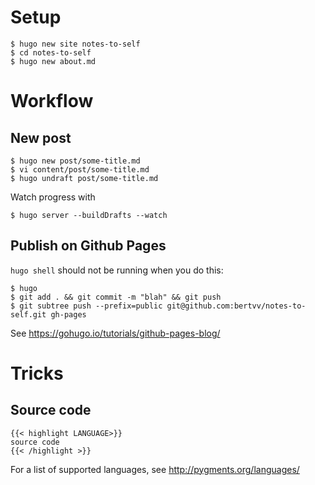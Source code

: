 # Setup

```ShellSession
$ hugo new site notes-to-self
$ cd notes-to-self
$ hugo new about.md

```

# Workflow

## New post

```ShellSession
$ hugo new post/some-title.md
$ vi content/post/some-title.md
$ hugo undraft post/some-title.md
```

Watch progress with

```ShellSession
$ hugo server --buildDrafts --watch
```

## Publish on Github Pages

`hugo shell` should not be running when you do this:

```ShellSession
$ hugo
$ git add . && git commit -m "blah" && git push
$ git subtree push --prefix=public git@github.com:bertvv/notes-to-self.git gh-pages
```

See <https://gohugo.io/tutorials/github-pages-blog/>

# Tricks

## Source code

```
{{< highlight LANGUAGE>}}
source code
{{< /highlight >}}
```

For a list of supported languages, see <http://pygments.org/languages/>

